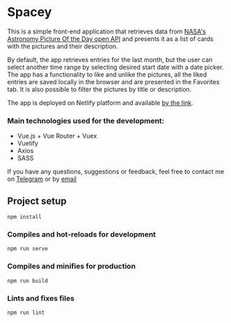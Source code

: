 # Spacey

This is a simple front-end application that retrieves data from [NASA's Astronomy Picture Of the Day open API](https://api.nasa.gov/) and presents it as a list of cards with the pictures and their description.

By default, the app retrieves entries for the last month, but the user can select another time range by selecting desired start date with a date picker. The app has a functionality to like and unlike the pictures, all the liked entries are saved locally in the browser and are presented in the Favorites tab. It is also possible to filter the pictures by title or description.

The app is deployed on Netlify platform and available [by the link](https://nasa-spacey.netlify.app/#/).



### Main technologies used for the development:

- Vue.js + Vue Router + Vuex
- Vuetify
- Axios
- SASS



If you have any questions, suggestions or feedback, feel free to contact me on [Telegram](https://t.me/witness_me) or by [email](mailto:vladislavnikolaenko@gmail.com)





## Project setup
```
npm install
```

### Compiles and hot-reloads for development
```
npm run serve
```

### Compiles and minifies for production
```
npm run build
```

### Lints and fixes files
```
npm run lint
```
